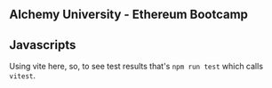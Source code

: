 ## Alchemy University - Ethereum Bootcamp

## Javascripts
Using vite here, so, to see test results that's `npm run test` which calls `vitest`.